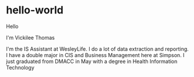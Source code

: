 # hello-world

Hello

I'm Vickilee Thomas

I'm the IS Assistant at WesleyLife. I do a lot of data extraction and reporting.
I have a double major in CIS and Business Management here at Simpson. I just graduated from DMACC in May with a degree in Health Information Technology
